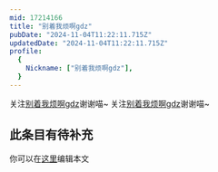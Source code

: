 ```yaml
---
mid: 17214166
title: "别着我烦啊gdz"
pubDate: "2024-11-04T11:22:11.715Z"
updatedDate: "2024-11-04T11:22:11.715Z"
profile:
  {
    Nickname: ["别着我烦啊gdz"],
  }
---
```


关注[别着我烦啊gdz](https://space.bilibili.com/17214166)谢谢喵~ 关注[别着我烦啊gdz](https://space.bilibili.com/17214166)谢谢喵~

## 此条目有待补充
你可以在[这里](https://github.com/Yuhanawa/VTuber.ICU-Content/edit/master/v/别着我烦啊gdz/index.md)编辑本文
